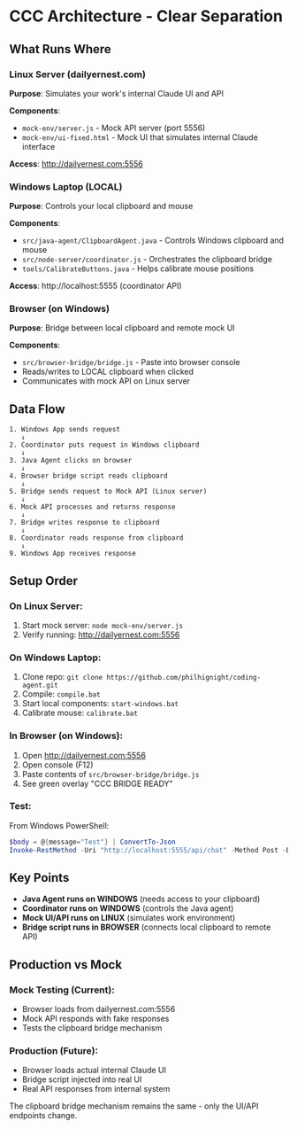 # CCC Architecture - Clear Separation

## What Runs Where

### Linux Server (dailyernest.com)
**Purpose**: Simulates your work's internal Claude UI and API

**Components**:
- `mock-env/server.js` - Mock API server (port 5556)
- `mock-env/ui-fixed.html` - Mock UI that simulates internal Claude interface

**Access**: http://dailyernest.com:5556

### Windows Laptop (LOCAL)
**Purpose**: Controls your local clipboard and mouse

**Components**:
- `src/java-agent/ClipboardAgent.java` - Controls Windows clipboard and mouse
- `src/node-server/coordinator.js` - Orchestrates the clipboard bridge
- `tools/CalibrateButtons.java` - Helps calibrate mouse positions

**Access**: http://localhost:5555 (coordinator API)

### Browser (on Windows)
**Purpose**: Bridge between local clipboard and remote mock UI

**Components**:
- `src/browser-bridge/bridge.js` - Paste into browser console
- Reads/writes to LOCAL clipboard when clicked
- Communicates with mock API on Linux server

## Data Flow

```
1. Windows App sends request
   ↓
2. Coordinator puts request in Windows clipboard
   ↓
3. Java Agent clicks on browser
   ↓
4. Browser bridge script reads clipboard
   ↓
5. Bridge sends request to Mock API (Linux server)
   ↓
6. Mock API processes and returns response
   ↓
7. Bridge writes response to clipboard
   ↓
8. Coordinator reads response from clipboard
   ↓
9. Windows App receives response
```

## Setup Order

### On Linux Server:
1. Start mock server: `node mock-env/server.js`
2. Verify running: http://dailyernest.com:5556

### On Windows Laptop:
1. Clone repo: `git clone https://github.com/philhignight/coding-agent.git`
2. Compile: `compile.bat`
3. Start local components: `start-windows.bat`
4. Calibrate mouse: `calibrate.bat`

### In Browser (on Windows):
1. Open http://dailyernest.com:5556
2. Open console (F12)
3. Paste contents of `src/browser-bridge/bridge.js`
4. See green overlay "CCC BRIDGE READY"

### Test:
From Windows PowerShell:
```powershell
$body = @{message="Test"} | ConvertTo-Json
Invoke-RestMethod -Uri "http://localhost:5555/api/chat" -Method Post -Body $body -ContentType "application/json"
```

## Key Points

- **Java Agent runs on WINDOWS** (needs access to your clipboard)
- **Coordinator runs on WINDOWS** (controls the Java agent)
- **Mock UI/API runs on LINUX** (simulates work environment)
- **Bridge script runs in BROWSER** (connects local clipboard to remote API)

## Production vs Mock

### Mock Testing (Current):
- Browser loads from dailyernest.com:5556
- Mock API responds with fake responses
- Tests the clipboard bridge mechanism

### Production (Future):
- Browser loads actual internal Claude UI
- Bridge script injected into real UI
- Real API responses from internal system

The clipboard bridge mechanism remains the same - only the UI/API endpoints change.